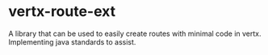 vertx-route-ext
===============

A library that can be used to easily create routes with minimal code in vertx. Implementing java standards to assist. 
